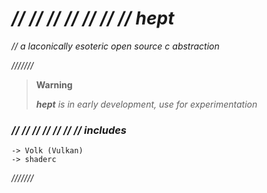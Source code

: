 # ***// // // // // // // hept***
*// a laconically esoteric open source c abstraction*

*///////*

> **Warning**
> 
> ***hept*** *is in early development, use for experimentation*

### *// // // // // // // includes*
```
-> Volk (Vulkan)
-> shaderc
```
*///////*
